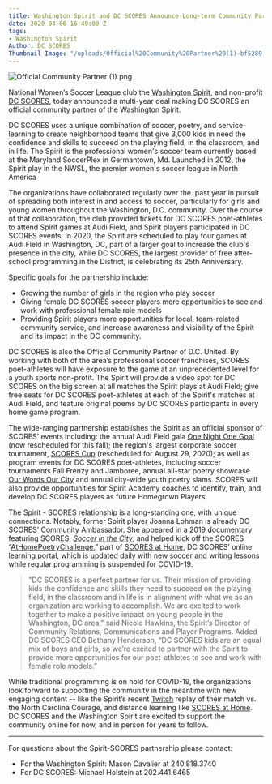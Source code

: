 ```yaml
---
title: Washington Spirit and DC SCORES Announce Long-term Community Partnership
date: 2020-04-06 16:40:00 Z
tags:
- Washington Spirit
Author: DC SCORES
Thumbnail Image: "/uploads/Official%20Community%20Partner%20(1)-bf5289.png"
---
```


![Official Community Partner (1).png](/uploads/Official%20Community%20Partner%20(1).png)

National Women’s Soccer League club the [Washington Spirit](https://washingtonspirit.com/), and non-profit [DC SCORES](https://www.dcscores.org/), today announced a multi-year deal making DC SCORES an official community partner of the
Washington Spirit.




DC SCORES uses a unique combination of soccer, poetry, and service-learning to create neighborhood teams that give 3,000 kids in need the confidence and skills to succeed on
the playing field, in the classroom, and in life. The Spirit is the professional women's soccer team currently based at the Maryland SoccerPlex in Germantown, Md. Launched in 2012, the Spirit play in the NWSL, the premier women's soccer league in North America

The organizations have collaborated regularly over the. past year in pursuit of spreading both interest in and access to soccer, particularly for girls and young women throughout the Washington, D.C. community. Over the course of that collaboration, the club provided tickets for DC SCORES poet-athletes to attend Spirit games at Audi Field, and Spirit players participated in DC SCORES events. In 2020, the Spirit are scheduled to play four games at Audi Field in Washington, DC, part of a larger goal to increase the club's presence in the city, while DC SCORES, the largest provider of free after-school programming in the District, is celebrating its 25th Anniversary.

Specific goals for the partnership include:
* Growing the number of girls in the region who play soccer
* Giving female DC SCORES soccer players more opportunities to see and work with professional female role models
* Providing Spirit players more opportunities for local, team-related community service, and increase awareness and visibility of the Spirit and its impact in the DC community.

DC SCORES is also the Official Community Partner of D.C. United. By working with both of the area’s professional soccer franchises, SCORES poet-athletes will have exposure to the game at an unprecedented level for a youth sports non-profit. The Spirit will provide a video spot for DC
SCORES on the big screen at all matches the Spirit plays at Audi Field; give free seats for DC SCORES poet-athletes at each of the Spirit's matches at Audi Field, and feature original poems by DC SCORES participants in every home game program.

The wide-ranging partnership establishes the Spirit as an official sponsor of SCORES’ events including: the annual Audi Field gala [One Night One Goal](https://onog.dcscores.org/) (now rescheduled for this fall); the region's largest corporate soccer tournament, [SCORES Cup](https://www.dcscorescup.org/) (rescheduled for August 29, 2020); as well as program events for DC SCORES poet-athletes, including soccer tournaments Fall Frenzy and Jamboree, annual all-star poetry showcase [Our Words Our City](https://www.amazon.com/Our-Words-City/dp/B07XM99Q64/ref=sr_1_1) and annual city-wide youth poetry slams. SCORES will also provide opportunities for Spirit Academy coaches to identify, train, and develop DC SCORES players as future Homegrown Players.

The Spirit - SCORES relationship is a long-standing one, with unique connections. Notably, former Spirit player Joanna Lohman is already DC SCORES’ Community Ambassador. She appeared in a 2019 documentary featuring SCORES, *[Soccer in the City](https://www.amazon.com/Soccer-City-Claudio-Reyna/dp/B08241LM1P/)*, and helped kick off the SCORES “[AtHomePoetryChallenge](https://www.dcscores.org/blog/2020/03/join-the-number-athomepoetrychallenge),” part of [SCORES at Home](https://parents.dcscores.org/at-home-activities), DC SCORES’ online learning portal, which is updated daily with new soccer and writing lessons while regular programming is suspended for COVID-19.

> "DC SCORES is a perfect partner for us. Their mission of providing kids the confidence and skills they need to succeed on the playing field, in the classroom and in life is in alignment with what we as an organization are working to accomplish. We are excited to work together to make a positive impact on young people in the Washington, DC area," said Nicole Hawkins, the Spirit’s Director of Community Relations, Communications and Player Programs. Added DC SCORES CEO Bethany Henderson, “DC SCORES kids are an equal mix of boys and girls, so we’re excited to partner with the Spirit to provide more opportunities for our poet-athletes to see and work with female role models.”

While traditional programming is on hold for COVID-19, the organizations look forward to supporting the community in the meantime with new engaging content -- like the Spirit’s recent [Twitch](https://www.twitch.tv/washingtonspirit/videos) replay of their match vs. the North Carolina Courage, and distance learning like [SCORES at Home](https://parents.dcscores.org/at-home-activities). DC SCORES and the Washington Spirit are excited to support the community online for now, and in person for years to follow.

---

For questions about the Spirit-SCORES partnership please contact:
* For the Washington Spirit: Mason Cavalier at 240.818.3740
* For DC SCORES: Michael Holstein at 202.441.6465
